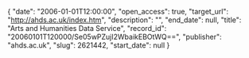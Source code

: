 {
  "date": "2006-01-01T12:00:00", 
  "open_access": true, 
  "target_url": "http://ahds.ac.uk/index.htm", 
  "description": "", 
  "end_date": null, 
  "title": "Arts and Humanities Data Service", 
  "record_id": "20060101T120000/Se05wPZujI2WbaikEBOtWQ==", 
  "publisher": "ahds.ac.uk", 
  "slug": 2621442, 
  "start_date": null
}

